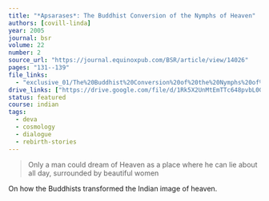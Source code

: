 ```yaml
---
title: "*Apsarases*: The Buddhist Conversion of the Nymphs of Heaven"
authors: [covill-linda]
year: 2005
journal: bsr
volume: 22
number: 2
source_url: "https://journal.equinoxpub.com/BSR/article/view/14026"
pages: "131--139"
file_links:
  - "exclusive_01/The%20Buddhist%20Conversion%20of%20the%20Nymphs%20of%20Heaven%20-%20Linda%20Covill.pdf"
drive_links: ["https://drive.google.com/file/d/1Rk5X2UnMtEmTTc648pvbL0GVeV4_P9Wy/view?usp=drivesdk"]
status: featured
course: indian
tags:
  - deva
  - cosmology
  - dialogue
  - rebirth-stories
---
```


> Only a man could dream of Heaven as a place where he can lie about all day, surrounded by beautiful women

On how the Buddhists transformed the Indian image of heaven.
